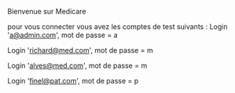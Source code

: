 Bienvenue sur Medicare

pour vous connecter vous avez les comptes de test suivants : 
Login 'a@admin.com', mot de passe = a

Login 'richard@med.com', mot de passe = m

Login 'alves@med.com', mot de passe = m

Login 'finel@pat.com', mot de passe = p




